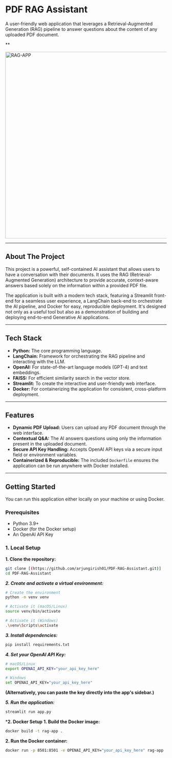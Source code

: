 # PDF RAG Assistant

A user-friendly web application that leverages a Retrieval-Augmented Generation (RAG) pipeline to answer questions about the content of any uploaded PDF document.

**

<img width="1853" height="581" alt="RAG-APP" src="https://github.com/user-attachments/assets/9127a30a-7fa9-4290-ada1-bfb709c6d682" />

---

## About The Project

This project is a powerful, self-contained AI assistant that allows users to have a conversation with their documents. It uses the RAG (Retrieval-Augmented Generation) architecture to provide accurate, context-aware answers based solely on the information within a provided PDF file.

The application is built with a modern tech stack, featuring a Streamlit front-end for a seamless user experience, a LangChain back-end to orchestrate the AI pipeline, and Docker for easy, reproducible deployment. It's designed not only as a useful tool but also as a demonstration of building and deploying end-to-end Generative AI applications.

---

## Tech Stack

* **Python:** The core programming language.
* **LangChain:** Framework for orchestrating the RAG pipeline and interacting with the LLM.
* **OpenAI:** For state-of-the-art language models (GPT-4) and text embeddings.
* **FAISS:** For efficient similarity search in the vector store.
* **Streamlit:** To create the interactive and user-friendly web interface.
* **Docker:** For containerizing the application for consistent, cross-platform deployment.

---

## Features

* **Dynamic PDF Upload:** Users can upload any PDF document through the web interface.
* **Contextual Q&A:** The AI answers questions using only the information present in the uploaded document.
* **Secure API Key Handling:** Accepts OpenAI API keys via a secure input field or environment variables.
* **Containerized & Reproducible:** The included `Dockerfile` ensures the application can be run anywhere with Docker installed.

---

## Getting Started

You can run this application either locally on your machine or using Docker.

### Prerequisites

* Python 3.9+
* Docker (for the Docker setup)
* An OpenAI API Key

### 1. Local Setup

**1. Clone the repository:**
```bash
git clone [(https://github.com/arjungirish01/PDF-RAG-Assistant.git)]
cd PDF-RAG-Assistant
```

***2. Create and activate a virtual environment:***
```bash
# Create the environment
python -m venv venv

# Activate it (macOS/Linux)
source venv/bin/activate

# Activate it (Windows)
.\venv\Scripts\activate
```

***3. Install dependencies:***
```bash
pip install requirements.txt
```

***4. Set your OpenAI API Key:***
```bash
# macOS/Linux
export OPENAI_API_KEY="your_api_key_here"

# Windows
set OPENAI_API_KEY="your_api_key_here"
```
**(Alternatively, you can paste the key directly into the app's sidebar.)**

***5. Run the application:***
```bash
streamlit run app.py
```

***2. Docker Setup**
**1. Build the Docker image:**
```bash
docker build -t rag-app .
```

**2. Run the Docker container:**
```bash
docker run -p 8501:8501 -e OPENAI_API_KEY="your_api_key_here" rag-app
```
